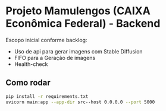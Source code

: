 # Projeto Mamulengos (CAIXA Econômica Federal) - Backend

Escopo inicial conforme backlog:

- Uso de api para gerar imagens com Stable Diffusion
- FIFO para a Geração de imagens
- Health-check

## Como rodar
```bash
pip install -r requirements.txt
uvicorn main:app --app-dir src--host 0.0.0.0 --port 5000
```
